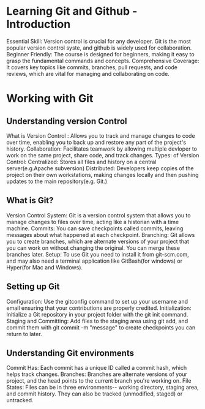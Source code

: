 # Learning Git and Github - Introduction
Essential Skill: Version control is crucial for any developer. Git is the most popular version control syste, and github is widely used for collaboration.
Beginner Friendly: The course is designed for beginners, making it easy to grasp the fundamental commands and concepts.
Comprehensive Coverage: It covers key topics like commits, branches, pull requests, and code reviews, which are vital for managing and collaborating on code. 
# Working with Git 
## Understanding version Control
What is Version Control : Allows you to track and manage changes to code over time, enabling you to back up and restore any part of the project's history.
Collaboration: Facilitates teamwork by allowing multiple devloper to work on the same project, share code, and track changes.
Types: of Version Control:
    Centralized: Stores all files and history on a central server(e.g.Apache subversion)
    Distributed: Developers keep copies of the project on their own workstations, making changes locally and then pushing updates to the main repository(e.g. Git.)
## What is Git? 
Version Control System: Git is a version control system that allows you to manage changes to files over time, acting like a historian with a time machine. 
Commits: You can save checkpoints called commits, leaving messages about what happened at each checkpoint.
Branching: Git allows you to create branches, which are alternate versions of your project that you can work on without changing the original. You can merge these branches later.
Setup: To use Git you need to install it from git-scm.com, and may also need a terminal application like GitBash(for windows) or Hyper(for Mac and Windows).

## Setting up Git
Configuration: Use the gitconfig command to set up your username and email ensuring that your contributions are properly credited.
Initialization: Initialize a Git repository in your project folder with the git init command. 
Staging and Committing: Add files to the staging area using git add, and commit them with git commit -m "message" to create checkpoints you can return to later.

## Understanding Git environments
Commit Has: Each commit has a unique ID called a commit hash, which helps track changes. 
Branches: Branches are alternate versions of your project, and the head points to the current branch you're working on. 
File States: Files can be in three environments-- working directory, staging area, and commit history. They can also be tracked (unmodified, staged) or untracked.